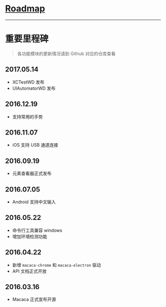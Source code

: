 # [Roadmap](//github.com/alibaba/macaca/labels/Roadmap)

---

# 重要里程碑

> 各功能模块的更新情况请到 Github 对应的仓库查看

## 2017.05.14

- XCTestWD 发布
- UIAutomatorWD 发布

## 2016.12.19

- 支持常用的手势

## 2016.11.07

- iOS 支持 USB 通道连接

## 2016.09.19

- 元素查看器正式发布

## 2016.07.05

- Android 支持中文输入

## 2016.05.22

- 命令行工具兼容 windows
- 增加环境检测功能

## 2016.04.22

- 新增 `macaca-chrome` 和 `macaca-electron` 驱动
- API 文档正式开放

## 2016.03.16

- Macaca 正式宣布开源

